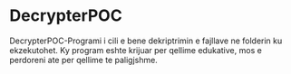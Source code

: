 # DecrypterPOC

DecrypterPOC-Programi i cili e bene dekriptrimin e fajllave ne folderin ku ekzekutohet. Ky program eshte krijuar per qellime edukative, mos e perdoreni ate per qellime te paligjshme.
